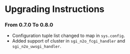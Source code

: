 # Upgrading Instructions

### From 0.7.0 To 0.8.0

- Configuration tuple list changed to map in `sys.config`.
- Added support of cluster in `sgi_n2o_fcgi_handler` and `sgi_n2o_uwsgi_handler`.

